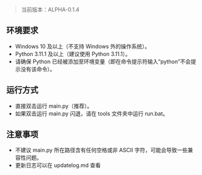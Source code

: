 >当前版本：ALPHA-0.1.4

## 环境要求
- Windows 10 及以上（不支持 Windows 外的操作系统）。
- Python 3.11.1 及以上（建议使用 Python 3.11.1）。
- 请确保 Python 已经被添加至环境变量（即在命令提示符输入“python”不会提示没有该命令）。

## 运行方式
- 直接双击运行 main.py（推荐）。
- 如果双击运行 main.py 闪退，请在 tools 文件夹中运行 run.bat。

## 注意事项
- 不建议 main.py 所在路径含有任何空格或非 ASCII 字符，可能会导致一些兼容性问题。
- 更新日志可以在 updatelog.md 查看